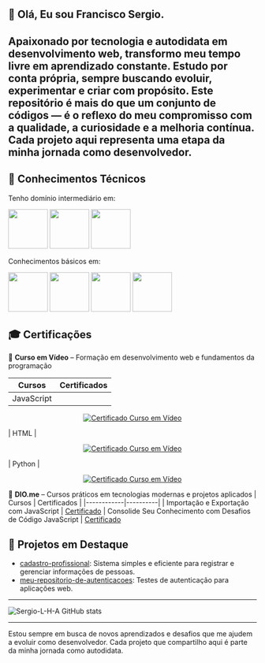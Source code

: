 ## 👋 Olá, Eu sou Francisco Sergio.

Apaixonado por tecnologia e autodidata em desenvolvimento web, transformo meu tempo livre em aprendizado constante. Estudo por conta própria, sempre buscando evoluir, experimentar e criar com propósito.
Este repositório é mais do que um conjunto de códigos — é o reflexo do meu compromisso com a qualidade, a curiosidade e a melhoria contínua. Cada projeto aqui representa uma etapa da minha jornada como desenvolvedor.
---

## 🧠 Conhecimentos Técnicos

Tenho domínio intermediário em:

<p align="left">
  <img src="https://cdn.jsdelivr.net/gh/devicons/devicon@latest/icons/javascript/javascript-original.svg" width="80px">
  <img src="https://cdn.jsdelivr.net/gh/devicons/devicon@latest/icons/html5/html5-original.svg" width="80px">
  <img src="https://cdn.jsdelivr.net/gh/devicons/devicon@latest/icons/css3/css3-original.svg" width="80px">
</p>

Conhecimentos básicos em:

<p align="left">
  <img src="https://cdn.jsdelivr.net/gh/devicons/devicon@latest/icons/nodejs/nodejs-original-wordmark.svg" width="80px">
  <img src="https://cdn.jsdelivr.net/gh/devicons/devicon@latest/icons/mysql/mysql-original.svg" width="80px">
  <img src="https://cdn.jsdelivr.net/gh/devicons/devicon@latest/icons/php/php-original.svg" width="80px">
  <img src="https://cdn.jsdelivr.net/gh/devicons/devicon@latest/icons/python/python-original.svg" width="80px">
</p>

## 🎓 Certificações

📜 **Curso em Vídeo** – Formação em desenvolvimento web e fundamentos da programação

| Cursos | Certificados |
|------------|----------|
| JavaScript  | 
<p align="center">
  <a href="https://www.cursoemvideo.com/certificates" target="_blank">
    <img src="https://img.shields.io/badge/Certificado-Curso%20em%20Vídeo-blue?style=for-the-badge&logo=none" alt="Certificado Curso em Vídeo"/>
  </a>
</p>
| HTML  | 
<p align="center">
  <a href="https://www.cursoemvideo.com/certificates" target="_blank">
    <img src="https://img.shields.io/badge/Certificado-Curso%20em%20Vídeo-blue?style=for-the-badge&logo=none" alt="Certificado Curso em Vídeo"/>
  </a>
</p>
| Python | 
<p align="center">
  <a href="https://www.cursoemvideo.com/certificates" target="_blank">
    <img src="https://img.shields.io/badge/Certificado-Curso%20em%20Vídeo-blue?style=for-the-badge&logo=none" alt="Certificado Curso em Vídeo"/>
  </a>
</p>


📜 **DIO.me** – Cursos práticos em tecnologias modernas e projetos aplicados
| Cursos | Certificados |
|------------|----------|
| Importação e Exportação com JavaScript | [Certificado](https://hermes.dio.me/certificates/NDMA6TS9.pdf)
| Consolide Seu Conhecimento com Desafios de Código JavaScript | [Certificado](https://hermes.dio.me/certificates/QKXE0ATU.pdf)

## 📂 Projetos em Destaque

- [cadastro-profissional](https://github.com/sergio-l-h-a/cadastro-profissional): Sistema simples e eficiente para registrar e gerenciar informações de pessoas.
- [meu-repositorio-de-autenticacoes](https://github.com/sergio-l-h-a/meu-repositorio-de-autenticacoes): Testes de autenticação para aplicações web.

***

![Sergio-L-H-A GitHub stats](https://github-readme-stats.vercel.app/api?username=sergio-l-h-a&theme=tokyonight&show_icons=true)

***

Estou sempre em busca de novos aprendizados e desafios que me ajudem a evoluir como desenvolvedor. Cada projeto que compartilho aqui é parte da minha jornada como autodidata.



<!--
**sergio-l-h-a/sergio-l-h-a** is a ✨ _special_ ✨ repository because its `README.md` (this file) appears on your GitHub profile.

Here are some ideas to get you started:

- 🔭 I’m currently working on ...
- 🌱 I’m currently learning ...
- 👯 I’m looking to collaborate on ...
- 🤔 I’m looking for help with ...
- 💬 Ask me about ...
- 📫 How to reach me: ...
- 😄 Pronouns: ...
- ⚡ Fun fact: ...
-->
